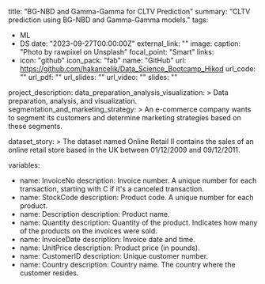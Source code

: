 title: "BG-NBD and Gamma-Gamma for CLTV Prediction"
summary: "CLTV prediction using BG-NBD and Gamma-Gamma models."
tags:
  - ML
  - DS
date: "2023-09-27T00:00:00Z"
external_link: ""
image:
  caption: "Photo by rawpixel on Unsplash"
  focal_point: "Smart"
links:
  - icon: "github"
    icon_pack: "fab"
    name: "GitHub"
    url: https://github.com/hakancelik/Data_Science_Bootcamp_Hikod
url_code: ""
url_pdf: ""
url_slides: ""
url_video: ""
slides: ""

project_description:
  data_preparation_analysis_visualization: >
    Data preparation, analysis, and visualization.
  segmentation_and_marketing_strategy: >
    An e-commerce company wants to segment its customers and determine marketing strategies based on these segments.

dataset_story: >
  The dataset named Online Retail II contains the sales of an online retail store based in the UK between 01/12/2009 and 09/12/2011.

variables:
  - name: InvoiceNo
    description: Invoice number. A unique number for each transaction, starting with C if it's a canceled transaction.
  - name: StockCode
    description: Product code. A unique number for each product.
  - name: Description
    description: Product name.
  - name: Quantity
    description: Quantity of the product. Indicates how many of the products on the invoices were sold.
  - name: InvoiceDate
    description: Invoice date and time.
  - name: UnitPrice
    description: Product price (in pounds).
  - name: CustomerID
    description: Unique customer number.
  - name: Country
    description: Country name. The country where the customer resides.
